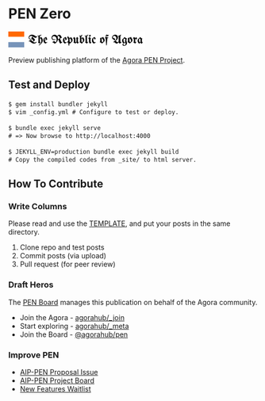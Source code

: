# PEN Zero 
![Agora Flag](./assets/favicon.png) ![RoA Pen](./assets/images/roa-pen0.png)

Preview publishing platform of the [Agora PEN Project](https://github.com/agorahub/AIPs/issues/1).

## Test and Deploy

```
$ gem install bundler jekyll
$ vim _config.yml # Configure to test or deploy.

$ bundle exec jekyll serve
# => Now browse to http://localhost:4000

$ JEKYLL_ENV=production bundle exec jekyll build
# Copy the compiled codes from _site/ to html server.
```

## How To Contribute

### Write Columns

Please read and use the [TEMPLATE](./_collections/_columns/0000-00-00-column-template.md), and put your posts in the same directory.

1. Clone repo and test posts
2. Commit posts (via upload)
3. Pull request (for peer review)

### Draft Heros

The [PEN Board](https://github.com/orgs/agorahub/teams/pen) manages this publication on behalf of the Agora community.

- Join the Agora - [agorahub/_join](https://github.com/agorahub/_join)
- Start exploring - [agorahub/_meta](https://github.com/agorahub/_meta)
- Join the Board - [@agorahub/pen](https://github.com/orgs/agorahub/teams/pen)

### Improve PEN

- [AIP-PEN Proposal Issue](https://github.com/agorahub/AIPs/issues/1)
- [AIP-PEN Project Board](https://github.com/agorahub/AIPs/projects/1)
- [New Features Waitlist](https://github.com/agorahub/pen0/issues/3)

